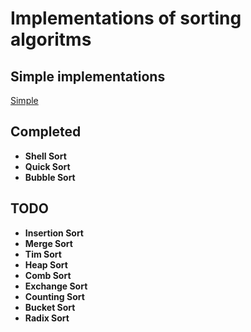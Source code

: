 # Implementations of sorting algoritms

## Simple implementations
[Simple](https://github.com/serg-flex/sorting/tree/main/simple)
## __Completed__
- **Shell Sort**
- **Quick Sort**
- **Bubble Sort**

## __TODO__
 - **Insertion Sort**
 - **Merge Sort**
 - **Tim Sort**
 - **Heap Sort**
 - **Comb Sort**
 - **Exchange Sort**
 - **Counting Sort**
 - **Bucket Sort**
 - **Radix Sort**